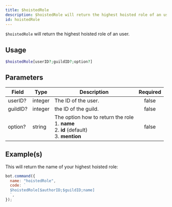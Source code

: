 ```yaml
---
title: $hoistedRole
description: $hoistedRole will return the highest hoisted role of an user.
id: hoistedRole
---
```


`$hoistedRole` will return the highest hoisted role of an user.

## Usage

```php
$hoistedRole[userID?;guildID?;option?]
```

## Parameters

| Field    | Type    | Description                                                                                           | Required |
| -------- | ------- | ----------------------------------------------------------------------------------------------------- | :------: |
| userID?  | integer | The ID of the user.                                                                                   |  false   |
| guildID? | integer | the ID of the guild.                                                                                  |  false   |
| option?  | string  | The option how to return the role <br /> 1. **name** <br /> 2. **id** (default) <br /> 3. **mention** |  false   |

## Example(s)

This will return the name of your highest hoisted role:

```javascript
bot.command({
  name: "hoistedRole",
  code: `
  $hoistedRole[$authorID;$guildID;name]
  `,
});
```
